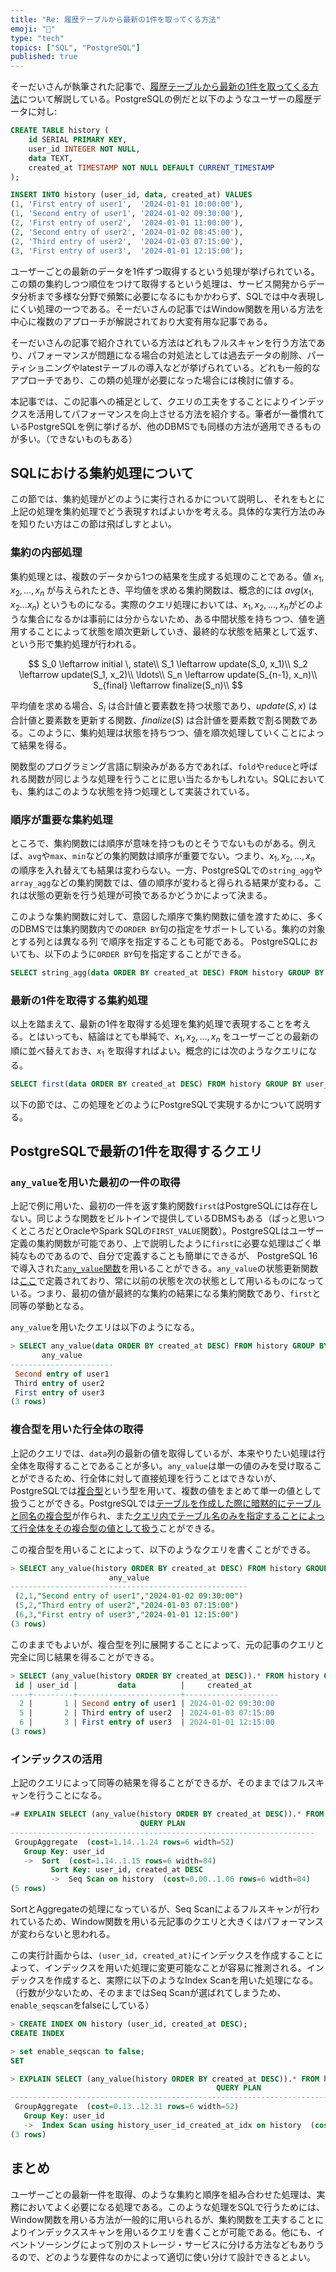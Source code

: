 ```yaml
---
title: "Re: 履歴テーブルから最新の1件を取ってくる方法"
emoji: "📅"
type: "tech"
topics: ["SQL", "PostgreSQL"]
published: true
---
```


そーだいさんが執筆された記事で、[履歴テーブルから最新の1件を取ってくる方法](https://soudai.hatenablog.com/entry/2024/12/10/115848)について解説している。PostgreSQLの例だと以下のようなユーザーの履歴データに対し:

```sql
CREATE TABLE history (
    id SERIAL PRIMARY KEY,
    user_id INTEGER NOT NULL,
    data TEXT,
    created_at TIMESTAMP NOT NULL DEFAULT CURRENT_TIMESTAMP
);

INSERT INTO history (user_id, data, created_at) VALUES
(1, 'First entry of user1',  '2024-01-01 10:00:00'),
(1, 'Second entry of user1', '2024-01-02 09:30:00'),
(2, 'First entry of user2',  '2024-01-01 11:00:00'),
(2, 'Second entry of user2', '2024-01-02 08:45:00'),
(2, 'Third entry of user2',  '2024-01-03 07:15:00'),
(3, 'First entry of user3',  '2024-01-01 12:15:00');
```

ユーザーごとの最新のデータを1件ずつ取得するという処理が挙げられている。この類の集約しつつ順位をつけて取得するという処理は、サービス開発からデータ分析まで多様な分野で頻繁に必要になるにもかかわらず、SQLでは中々表現しにくい処理の一つである。そーだいさんの記事ではWindow関数を用いる方法を中心に複数のアプローチが解説されており大変有用な記事である。

そーだいさんの記事で紹介されている方法はどれもフルスキャンを行う方法であり、パフォーマンスが問題になる場合の対処法としては過去データの削除、パーティショニングやlatestテーブルの導入などが挙げられている。どれも一般的なアプローチであり、この類の処理が必要になった場合には検討に値する。

本記事では、この記事への補足として、クエリの工夫をすることによりインデックスを活用してパフォーマンスを向上させる方法を紹介する。筆者が一番慣れているPostgreSQLを例に挙げるが、他のDBMSでも同様の方法が適用できるものが多い。（できないものもある）

## SQLにおける集約処理について

この節では、集約処理がどのように実行されるかについて説明し、それをもとに上記の処理を集約処理でどう表現すればよいかを考える。具体的な実行方法のみを知りたい方はこの節は飛ばしすとよい。

### 集約の内部処理

集約処理とは、複数のデータから1つの結果を生成する処理のことである。値 $x_1, x_2, \ldots, x_n$ が与えられたとき、平均値を求める集約関数は、概念的には $avg(x_1, x_2 \ldots x_n)$ というものになる。実際のクエリ処理においては、$x_1, x_2, \ldots, x_n$がどのような集合になるかは事前には分からないため、ある中間状態を持ちつつ、値を適用することによって状態を順次更新していき、最終的な状態を結果として返す、という形で集約処理が行われる。

$$
S_0 \leftarrow initial \, state\\
S_1 \leftarrow update(S_0, x_1)\\
S_2 \leftarrow update(S_1, x_2)\\
\ldots\\
S_n \leftarrow update(S_{n-1}, x_n)\\
S_{final} \leftarrow finalize(S_n)\\
$$

平均値を求める場合、$S_i$ は合計値と要素数を持つ状態であり、$update(S, x)$ は合計値と要素数を更新する関数、$finalize(S)$ は合計値を要素数で割る関数である。このように、集約処理は状態を持ちつつ、値を順次処理していくことによって結果を得る。

関数型のプログラミング言語に馴染みがある方であれば、`fold`や`reduce`と呼ばれる関数が同じような処理を行うことに思い当たるかもしれない。SQLにおいても、集約はこのような状態を持つ処理として実装されている。

### 順序が重要な集約処理

ところで、集約関数には順序が意味を持つものとそうでないものがある。例えば、`avg`や`max`、`min`などの集約関数は順序が重要でない。つまり、$x_1, x_2, \ldots, x_n$ の順序を入れ替えても結果は変わらない。一方、PostgreSQLでの`string_agg`や`array_agg`などの集約関数では、値の順序が変わると得られる結果が変わる。これは状態の更新を行う処理が可換であるかどうかによって決まる。

このような集約関数に対して、意図した順序で集約関数に値を渡すために、多くのDBMSでは集約関数内での`ORDER BY`句の指定をサポートしている。集約の対象とする列とは異なる列
で順序を指定することも可能である。 PostgreSQLにおいても、以下のように`ORDER BY`句を指定することができる。

```sql
SELECT string_agg(data ORDER BY created_at DESC) FROM history GROUP BY user_id;
```

### 最新の1件を取得する集約処理

以上を踏まえて、最新の1件を取得する処理を集約処理で表現することを考える。とはいっても、結論はとても単純で、$x_1, x_2, \ldots, x_n$ をユーザーごとの最新の順に並べ替えておき、$x_1$ を取得すればよい。概念的には次のようなクエリになる。

```sql
SELECT first(data ORDER BY created_at DESC) FROM history GROUP BY user_id;
```

以下の節では、この処理をどのようにPostgreSQLで実現するかについて説明する。

## PostgreSQLで最新の1件を取得するクエリ

### `any_value`を用いた最初の一件の取得

上記で例に用いた、最初の一件を返す集約関数`first`はPostgreSQLには存在しない。同じような関数をビルトインで提供しているDBMSもある（ぱっと思いつくところだとOracleやSpark SQLの`FIRST_VALUE`関数）。PostgreSQLはユーザー定義の集約関数が可能であり、上で説明したように`first`に必要な処理はごく単純なものであるので、自分で定義することも簡単にできるが、
PostgreSQL 16で導入された[`any_value`関数](https://www.postgresql.jp/document/16/html/functions-aggregate.html)を用いることができる。`any_value`の状態更新関数は[ここ](https://github.com/postgres/postgres/blob/d37e856410d0856cb851e11b2e0191edf6cde527/src/backend/utils/adt/misc.c#L1120-L1124)で定義されており、常に以前の状態を次の状態として用いるものになっている。つまり、最初の値が最終的な集約の結果になる集約関数であり、`first`と同等の挙動となる。

`any_value`を用いたクエリは以下のようになる。

```sql
> SELECT any_value(data ORDER BY created_at DESC) FROM history GROUP BY user_id;
       any_value
-----------------------
 Second entry of user1
 Third entry of user2
 First entry of user3
(3 rows)
```

### 複合型を用いた行全体の取得

上記のクエリでは、`data`列の最新の値を取得しているが、本来やりたい処理は行全体を取得することであることが多い。`any_value`は単一の値のみを受け取ることができるため、行全体に対して直接処理を行うことはできないが、PostgreSQLでは[複合型](https://www.postgresql.jp/document/16/html/rowtypes.html)という型を用いて、複数の値をまとめて単一の値として扱うことができる。PostgreSQLでは[テーブルを作成した際に暗黙的にテーブルと同名の複合型](https://www.postgresql.jp/document/16/html/rowtypes.html#ROWTYPES-DECLARING)が作られ、また[クエリ内でテーブル名のみを指定することによって行全体をその複合型の値として扱う](https://www.postgresql.jp/document/16/html/rowtypes.html#ROWTYPES-USAGE)ことができる。

この複合型を用いることによって、以下のようなクエリを書くことができる。

```sql
> SELECT any_value(history ORDER BY created_at DESC) FROM history GROUP BY user_id;
                      any_value
-----------------------------------------------------
 (2,1,"Second entry of user1","2024-01-02 09:30:00")
 (5,2,"Third entry of user2","2024-01-03 07:15:00")
 (6,3,"First entry of user3","2024-01-01 12:15:00")
(3 rows)
```

このままでもよいが、複合型を列に展開することによって、元の記事のクエリと完全に同じ結果を得ることができる。

```sql
> SELECT (any_value(history ORDER BY created_at DESC)).* FROM history GROUP BY user_id;
 id | user_id |         data          |     created_at
----+---------+-----------------------+---------------------
  2 |       1 | Second entry of user1 | 2024-01-02 09:30:00
  5 |       2 | Third entry of user2  | 2024-01-03 07:15:00
  6 |       3 | First entry of user3  | 2024-01-01 12:15:00
(3 rows)
```

### インデックスの活用

上記のクエリによって同等の結果を得ることができるが、そのままではフルスキャンを行うことになる。

```sql
=# EXPLAIN SELECT (any_value(history ORDER BY created_at DESC)).* FROM history GROUP BY user_id;
                             QUERY PLAN
--------------------------------------------------------------------
 GroupAggregate  (cost=1.14..1.24 rows=6 width=52)
   Group Key: user_id
   ->  Sort  (cost=1.14..1.15 rows=6 width=84)
         Sort Key: user_id, created_at DESC
         ->  Seq Scan on history  (cost=0.00..1.06 rows=6 width=84)
(5 rows)
```

SortとAggregateの処理になっているが、Seq Scanによるフルスキャンが行われているため、Window関数を用いる元記事のクエリと大きくはパフォーマンスが変わらないと思われる。

この実行計画からは、`(user_id, created_at)`にインデックスを作成することによって、インデックスを用いた処理に変更可能なことが容易に推測される。インデックスを作成すると、実際に以下のようなIndex Scanを用いた処理になる。（行数が少ないため、そのままではSeq Scanが選ばれてしまうため、`enable_seqscan`をfalseにしている）

```sql
> CREATE INDEX ON history (user_id, created_at DESC);
CREATE INDEX

> set enable_seqscan to false;
SET

> EXPLAIN SELECT (any_value(history ORDER BY created_at DESC)).* FROM history GROUP BY user_id;
                                              QUERY PLAN
------------------------------------------------------------------------------------------------------
 GroupAggregate  (cost=0.13..12.31 rows=6 width=52)
   Group Key: user_id
   ->  Index Scan using history_user_id_created_at_idx on history  (cost=0.13..12.22 rows=6 width=84)
(3 rows)
```

## まとめ

ユーザーごとの最新一件を取得、のような集約と順序を組み合わせた処理は、実務においてよく必要になる処理である。このような処理をSQLで行うためには、Window関数を用いる方法が一般的に用いられるが、集約関数を工夫することによりインデックススキャンを用いるクエリを書くことが可能である。他にも、イベントソーシングによって別のストレージ・サービスに分ける方法などもありうるので、どのような要件なのかによって適切に使い分けて設計できるとよい。

